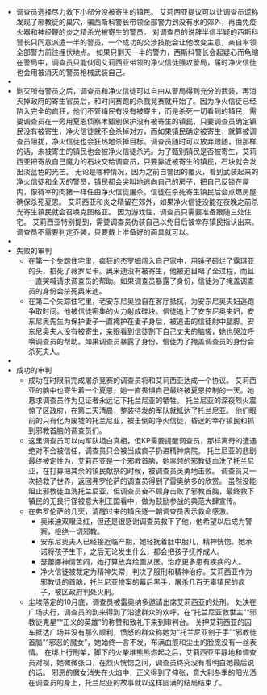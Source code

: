 - 调查员选择尽力救下小部分没被寄生的镇民。
  艾莉西亚提议可以让调查员谎称发现了邪教徒的巢穴，骗西斯科警长带领全部警力到没有水的郊外，再由免疫火器和神经鞭的炎之精杀光被寄生的警员。
  对调查员的说辞半信半疑的西斯科警长只同意派遣一半的警员，一个成功的交涉技能会让他改变主意，亲自率领全部警力前往埋伏地点。
  如果只剿灭一半的警力，西斯科警长会起疑心而龟缩在警局中，调查员只能伙同艾莉西亚带领的净火信徒强攻警局，届时净火信徒也会用被消灭的警员枪械武装自己。
-
- 剿灭所有警员之后，调查员和净火信徒可以自由从警局得到充分的武装，再消灭掉政府的寄生官员后，和时间赛跑的杀戮竞赛就开始了。因为净火信徒已经陷入完全的疯狂，他们不管镇民有没有被寄生，而是杀死一切看到的镇民，需要调查员在一旁用夏恩侦察术甄别保护没有被寄生的镇民，只要调查员确定镇民没有被寄生，净火信徒就不会杀掉对方，而如果镇民确定被寄生，就算被调查员阻扰，净火信徒也会狂热地杀掉目标。调查员随时可以放弃跟随，但那样的话，未被寄生的镇民也会被净火信徒杀光。为了甄别镇民是否被寄生，艾莉西亚把寄放自己魔力的石块交给调查员，只要靠近被寄生的镇民，石块就会发出淡蓝色的光芒。
  无论是哪种情况，因为之前自警团的覆灭，看到武装起来的净火信徒和全灭的警员，镇民都会尖叫地逃向自己的房子，把自己反锁在屋内，像待宰的肉猪一样任由净火信徒屠杀。信徒在杀死寄生镇民后会点燃房屋确保杀死夏恩。
  艾莉西亚和炎之精留在郊外，如果净火信徒没能在夜晚之前杀光寄生镇民就会召唤克图格亚。
  因为游戏性，调查员只需要准备跟随三处住宅。
  艾莉西亚特别提到，需要调查员伪装自己以免日后被幸存镇民指认出来。
  调查员不需要判定乔装，只要戴上准备好的面具就可以。
-
- 失败的审判
	- 在第一个失踪住宅里，疯狂的杰罗姆闯入自己家中，用锤子砸烂了露琪亚的头，掐死了薇罗尼卡。奥米迪没有被寄生，他被迫目睹了全过程，而且一直哭喊请求调查员的帮助。如果调查员暴露了身份，信徒为了掩盖调查员的身份会杀死奥米迪。
	- 在第二个失踪住宅里，老安东尼奥独自在客厅抵抗，为安东尼奥夫妇逃跑争取时间。他被信徒密集的火力射成碎块。信徒追上了安东尼奥夫妇，安东尼奥先生为保护妻子一直掩护在妻子身后，被追击的信徒射中腿脚。安东尼奥夫人没有被寄生，亲眼看到信徒割下自己丈夫的脑袋，她也哭泣呼唤调查员的帮助。如果调查员暴露了身份，信徒为了掩盖调查员的身份会杀死夫人。
-
- 成功的审判
	- 成功在时限前完成屠杀竞赛的调查员将和艾莉西亚达成一个协议。
	  艾莉西亚的脑中也寄生着一个夏恩，她一直畏惧自己最终被夏恩控制的一天。她恳求调查员作为见证者永远记下托兰尼亚的牺牲。
	  托兰尼亚的深夜烈火震惊了区政府，在第二天清晨，整装待发的军队就抵达了托兰尼亚。
	  他们眼前的只有化为废墟的托兰尼亚，被击倒的净火信徒，昏迷的幸存镇民和抓到邪教首脑的调查员们。
	- 这里调查员可以向军队坦白真相，但KP需要提醒调查员，那样离奇的遭遇绝对不会被信任，调查员只会被当成疯子扔进精神病院。
	  托兰尼亚的悲剧最终被定性为，艾莉西亚是一个邪教首脑，她率领的邪教徒血洗了托兰尼亚，在打算把其余的镇民献祭的时候，被调查员英勇地击败。
	  调查员又一次拯救了世界，返回弗罗伦萨的调查员得到了雷奥纳多的欣赏。
	  虽然没能阻止邪教徒血洗托兰尼亚，但调查员奋不顾身击败了邪教首脑，最终救下镇民的无畏行径被意大利王国看中，做为鼓励参战的典范大肆宣传。
	- 在弗罗伦萨的几天，清醒过来的镇民逐一朝调查员表示救命感激。
		- 奥米迪双眼泛红，但还是很感谢调查员救下了他，他希望以后成为警察，根绝一切邪教。
		- 安东尼奥夫人已经接近临产期，她轻抚着肚中胎儿，精神恍惚。她承诺将孩子生下，之后无论发生什么，都会把孩子抚养成人。
		- 瑟蕾娜神情苦闷，她打算放弃绘画从医，治疗更多患有疾病的人。
		- 净火信徒被裁定为精神失常，判决了服刑和精神治疗。艾莉西亚作为邪教徒的首脑，托兰尼亚惨案的幕后黑手，屠杀几百无辜镇民的疯子，被区政府判处火刑。
	- 尘埃落定的10月底，调查员被雷奥纳多邀请出席艾莉西亚的处刑。
	  处决在广场执行，调查员的到来得到了沿途群众的欢呼，在“托兰尼亚救世主”“邪教徒克星”“正义的英雄”的称赞和致礼下来到审判台。
	  关押艾莉西亚的囚车抵达广场并没有那么顺利，愤怒的群众称她为“托兰尼亚刽子手”“邪教徒首脑”“邪恶的魔女”，她始终一言不发，布满血痕和尘土的脸庞没有一丝表情。
	  在绑上行刑架，脚下的火柴堆熊熊燃起之后，艾莉西亚平静地和调查员对视，她微微张口，在烈火恍惚之间，调查员终究没有看明白她最后说的话。
	  邪恶的魔女消失在火焰中，正义得到了伸张，意大利冬季的阳光洒在调查员的身上，托兰尼亚的故事就以这样圆满的结局结束了。